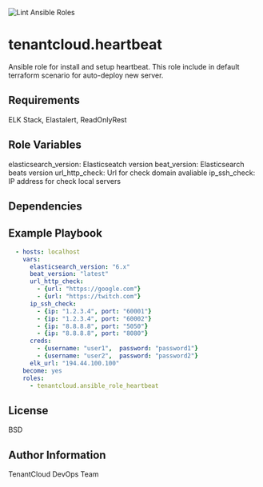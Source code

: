 
![Lint Ansible Roles](https://github.com/tenantcloud/ansible-role-heartbeat/workflows/Lint%20Ansible%20Roles/badge.svg?branch-master)

tenantcloud.heartbeat
=========

Ansible role for install and setup heartbeat. This role include in default terraform scenario for auto-deploy new server.

Requirements
------------

ELK Stack, Elastalert, ReadOnlyRest

Role Variables
--------------

elasticsearch_version: Elasticseatch version
beat_version: Elasticsearch beats version
url_http_check: Url for check domain avaliable
ip_ssh_check: IP address for check local servers

Dependencies
------------

Example Playbook
----------------

```yaml
  - hosts: localhost
    vars:
      elasticsearch_version: "6.x"
      beat_version: "latest"
      url_http_check:
        - {url: "https://google.com"}
        - {url: "https://twitch.com"}
      ip_ssh_check:
        - {ip: "1.2.3.4", port: "60001"}
        - {ip: "1.2.3.4", port: "60002"}
        - {ip: "8.8.8.8", port: "5050"}
        - {ip: "8.8.8.8", port: "8080"}
      creds:
        - {username: "user1",  password: "password1"}
        - {username: "user2",  password: "password2"}
      elk_url: "194.44.100.100"
    become: yes
    roles:
      - tenantcloud.ansible_role_heartbeat
```

License
-------

BSD

Author Information
------------------

TenantCloud DevOps Team
